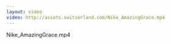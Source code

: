 ```yaml
---
layout: video
video: http://assets.switzerland.com/Nike_AmazingGrace.mp4
---
```

Nike_AmazingGrace.mp4
